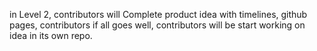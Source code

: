 in Level 2, contributors will Complete product idea with timelines, github pages, contributors
if all goes well, contributors will be start working on idea in its own repo.